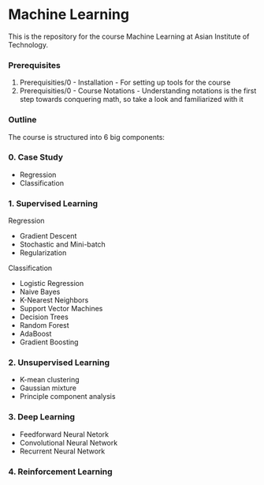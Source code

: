 # Machine Learning

This is the repository for the course Machine Learning at Asian Institute of Technology.

### Prerequisites

1. Prerequisities/0 - Installation - For setting up tools for the course
2. Prerequisities/0 - Course Notations - Understanding notations is the first step towards conquering math, so take a look and familiarized with it
  
### Outline

The course is structured into 6 big components:

### 0. Case Study
- Regression
- Classification
  
### 1. Supervised Learning

Regression
- Gradient Descent
- Stochastic and Mini-batch
- Regularization 

Classification
- Logistic Regression
- Naive Bayes
- K-Nearest Neighbors
- Support Vector Machines
- Decision Trees
- Random Forest
- AdaBoost
- Gradient Boosting

### 2. Unsupervised Learning
  - K-mean clustering
  - Gaussian mixture
  - Principle component analysis
  
### 3. Deep Learning 
  - Feedforward Neural Netork
  - Convolutional Neural Network
  - Recurrent Neural Network

### 4. Reinforcement Learning

